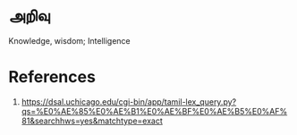 # அறிவு

Knowledge, wisdom; Intelligence

# References
1. https://dsal.uchicago.edu/cgi-bin/app/tamil-lex_query.py?qs=%E0%AE%85%E0%AE%B1%E0%AE%BF%E0%AE%B5%E0%AF%81&searchhws=yes&matchtype=exact

